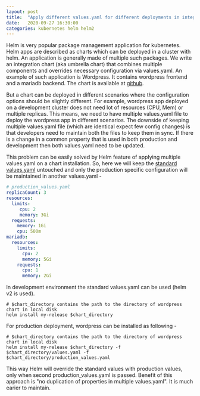 ```yaml
---
layout: post
title:  "Apply different values.yaml for different deployments in integration helm chart"
date:   2020-09-27 16:30:00
categories: kubernetes helm helm2
---
```


Helm is very popular package management application for kubernetes. Helm apps are described as charts which can be deployed in a cluster with helm.
An application is generally made of multiple such packages. We write an integration chart (aka umbrella chart) that combines multiple components and overrides necessary configuration via values.yaml. An example of such application is Wordpress. It contains wordpress frontend and a mariadb backend. The chart is available at [github](https://github.com/bitnami/charts/tree/master/bitnami/wordpress).

But a chart can be deployed in different scenarios where the configuration options should be slightly different. For example, wordpress app deployed on a development cluster does not need lot of resources (CPU, Mem) or multiple replicas. This means, we need to have multiple values.yaml file to deploy the wordpress app in different scenarios.
The downside of keeping multiple values.yaml file (which are identical expect few config changes) is that developers need to maintain both the files to keep them in sync. If there is a change in a common property that is used in both production and development then both values.yaml need to be updated.

This problem can be easily solved by Helm feature of applying multiple values.yaml on a chart installation. So, here we will keep the [standard values.yaml](https://github.com/bitnami/charts/blob/master/bitnami/wordpress/values.yaml) untouched and only the production specific configuration will be maintained in another values.yaml -

```yaml
# production_values.yaml
replicaCount: 3
resources:
  limits:
     cpu: 2
     memory: 3Gi
  requests:
    memory: 1Gi
    cpu: 500m
mariadb:
  resources:
    limits:
      cpu: 2
      memory: 5Gi
    requests:
      cpu: 1
      memory: 2Gi
```

In development environment the standard values.yaml can be used (helm v2 is used).
```shell
# $chart_directory contains the path to the directory of wordpress chart in local disk
helm install my-release $chart_directory
```

For production deployment, wordpress can be installed as following -
```shell
# $chart_directory contains the path to the directory of wordpress chart in local disk
helm install my-release $chart_directory -f $chart_directory/values.yaml -f $chart_directory/production_values.yaml
```
This way Helm will override the standard values with production values, only when second production_values.yaml is passed. Benefit of this approach is "no duplication of properties in multiple values.yaml". It is much earier to maintain.
